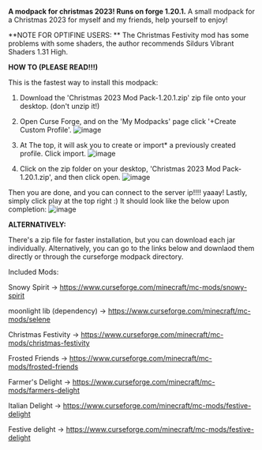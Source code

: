 **A modpack for christmas 2023! Runs on forge 1.20.1.**
A small modpack for a Christmas 2023 for myself and my friends, help yourself to enjoy! 


**NOTE FOR OPTIFINE USERS: **
The Christmas Festivity mod has some problems with some shaders, the author recommends Sildurs Vibrant Shaders 1.31 High.


**HOW TO (PLEASE READ!!!)**

This is the fastest way to install this modpack:
1. Download the 'Christmas 2023 Mod Pack-1.20.1.zip' zip file onto your desktop. (don't unzip it!)
2. Open Curse Forge, and on the 'My Modpacks' page click '+Create Custom Profile'.
![image](https://github.com/ejayj/Christmas-Server-Modpack/assets/112897025/1db50cf3-f1b2-4cc0-9849-9bdca8a1edf9)

3. At The top, it will ask you to create or import* a previously created profile. Click import.
![image](https://github.com/ejayj/Christmas-Server-Modpack/assets/112897025/ec7033c4-c46e-4fa4-8678-98a2ae852335)
4. Click on the zip folder on your desktop, 'Christmas 2023 Mod Pack-1.20.1.zip', and then click open. 
![image](https://github.com/ejayj/Christmas-Server-Modpack/assets/112897025/d27315bf-c3ca-4ce1-bae6-610b80c4fed3)


Then you are done, and you can connect to the server ip!!!! yaaay! Lastly, simply click play at the top right :) It should look like the below upon completion:
![image](https://github.com/ejayj/Christmas-Server-Modpack/assets/112897025/d58c6827-457d-41bb-9bd3-3698c12347cf)




**ALTERNATIVELY:**

There's a zip file for faster installation, but you can download each jar individually. 
Alternatively, you can go to the links below and downlaod them directly or through the curseforge modpack directory.

Included Mods:

Snowy Spirit -> https://www.curseforge.com/minecraft/mc-mods/snowy-spirit

moonlight lib (dependency) -> https://www.curseforge.com/minecraft/mc-mods/selene

Christmas Festivity -> https://www.curseforge.com/minecraft/mc-mods/christmas-festivity

Frosted Friends -> https://www.curseforge.com/minecraft/mc-mods/frosted-friends

Farmer's Delight -> https://www.curseforge.com/minecraft/mc-mods/farmers-delight

Italian Delight -> https://www.curseforge.com/minecraft/mc-mods/festive-delight

Festive delight -> https://www.curseforge.com/minecraft/mc-mods/festive-delight


